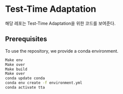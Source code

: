 # Test-Time Adaptation 

해당 레포는 Test-Time Adaptation을 위한 코드를 보여준다.


    
## Prerequisites
To use the repository, we provide a conda environment.
```bash
Make env
Make over
Make build
Make over
conda update conda
conda env create -f environment.yml
conda activate tta 
```